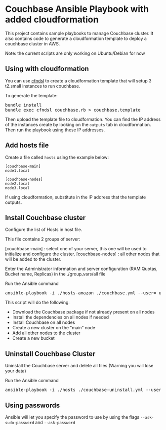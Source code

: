 Couchbase Ansible Playbook with added cloudformation
====================================================

This project contains sample playbooks to manage Couchbase cluster. It also contains code to generate a cloudformation template to deploy a couchbase cluster in AWS.

Note: the current scripts are only working on Ubuntu/Debian for now

Using with cloudformation
-------------------------

You can use [cfndsl](https://github.com/stevenjack/cfndsl) to create a cloudformation template that will setup 3 t2.small instances to run couchbase.

To generate the template:

<pre>
bundle install
bundle exec cfndsl couchbase.rb > couchbase.template 
</pre>

Then upload the template file to cloudformation. You can find the IP address of the instances create by looking on the `outputs` tab in cloudformation. Then run the playbook using these IP addresses.

Add hosts file
--------------

Create a file called `hosts` using the example below:

```
[couchbase-main]
node1.local

[couchbase-nodes]
node2.local
node3.local
```

If using cloudformation, substitute in the IP address that the template outputs.

Install Couchbase cluster
--------------------------

Configure the list of Hosts in host file. 

This file contains 2 groups of server:

[couchbase-main] : select one of your server, this one will be used to initialize and configure the cluster.
[couchbase-nodes] : all other nodes that will be added to the cluster.

Enter the Administrator information and server configuration (RAM Quotas, Bucket name, Replicas) in the ./group_vars/all file

Run the Ansible command
<pre>
ansible-playbook -i ./hosts-amazon ./couchbase.yml --user=_username_ --private-key=_location_of_pem_file_
</pre>


This script will do the following:
* Download the Couchbase package if not already present on all nodes
* Install the dependencies on all nodes if needed
* Install Couchbase on all nodes
* Create a new cluster on the "main" node
* Add all other nodes to the cluster
* Create a new bucket


Uninstall Couchbase Cluster
---------------------------

Uninstall the Couchbase server and delete all files (Warning you will lose your data)


Run the Ansible command
<pre>
ansible-playbook -i ./hosts ./couchbase-uninstall.yml --user=_username_ --private-key=_location_of_pem_file
</pre>

Using passwords
---------------

Ansible will let you specify the password to use by using the flags `--ask-sudo-password` and `--ask-password`


